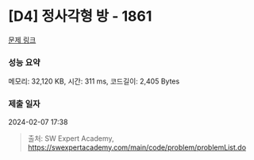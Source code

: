 # [D4] 정사각형 방 - 1861 

[문제 링크](https://swexpertacademy.com/main/code/problem/problemDetail.do?contestProbId=AV5LtJYKDzsDFAXc) 

### 성능 요약

메모리: 32,120 KB, 시간: 311 ms, 코드길이: 2,405 Bytes

### 제출 일자

2024-02-07 17:38



> 출처: SW Expert Academy, https://swexpertacademy.com/main/code/problem/problemList.do